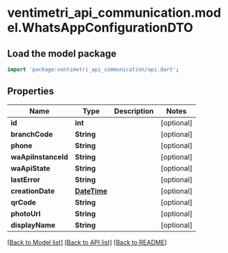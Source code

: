 # ventimetri_api_communication.model.WhatsAppConfigurationDTO

## Load the model package
```dart
import 'package:ventimetri_api_communication/api.dart';
```

## Properties
Name | Type | Description | Notes
------------ | ------------- | ------------- | -------------
**id** | **int** |  | [optional] 
**branchCode** | **String** |  | [optional] 
**phone** | **String** |  | [optional] 
**waApiInstanceId** | **String** |  | [optional] 
**waApiState** | **String** |  | [optional] 
**lastError** | **String** |  | [optional] 
**creationDate** | [**DateTime**](DateTime.md) |  | [optional] 
**qrCode** | **String** |  | [optional] 
**photoUrl** | **String** |  | [optional] 
**displayName** | **String** |  | [optional] 

[[Back to Model list]](../README.md#documentation-for-models) [[Back to API list]](../README.md#documentation-for-api-endpoints) [[Back to README]](../README.md)


